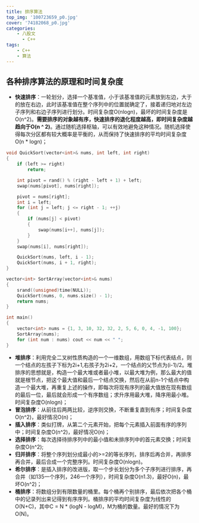 ```yaml
---
title: 排序算法
top_img: '100723659_p0.jpg'
cover: '74182068_p0.jpg'
categories: 
    - 八股文
      - C++
tags: 
    - C++
    - 算法
---
```


## 各种排序算法的原理和时间复杂度

* **快速排序**：一轮划分，选择一个基准值，小于该基准值的元素放到左边，大于的放在右边，此时该基准值在整个序列中的位置就确定了，接着递归地对左边子序列和右边子序列进行划分。时间复杂度O(nlogn)，最坏的时间复杂度是O(n^2)。**需要排序的对象越有序，快速排序的退化程度越高，即时间复杂度越趋向于O(n ^ 2)**。通过随机选择枢轴，可以有效地避免这种情况。随机选择使得每次分区都有较大概率是平衡的，从而保持了快速排序的平均时间复杂度 O(n * logn)；

``` CPP
void QuickSort(vector<int>& nums, int left, int right)
{
    if (left >= right)
        return;

    int pivot = rand() % (right - left + 1) + left;
    swap(nums[pivot], nums[right]);

    pivot = nums[right];
    int i = left;
    for (int j = left; j <= right - 1; ++j)
    {
        if (nums[j] < pivot)
        {
            swap(nums[i++], nums[j]);
        }
    }
    swap(nums[i], nums[right]);

    QuickSort(nums, left, i - 1);
    QuickSort(nums, i + 1, right);
}

vector<int> SortArray(vector<int>& nums) 
{
    srand((unsigned)time(NULL));
    QuickSort(nums, 0, nums.size() - 1);
    return nums;
}

int main()
{
    vector<int> nums = {1, 3, 10, 32, 32, 2, 5, 6, 0, 4, -1, 100};
    SortArray(nums);
    for (int num : nums) cout << num << " ";
}
```

* **堆排序**：利用完全二叉树性质构造的一个一维数组，用数组下标代表结点，则一个结点的左孩子下标为2i+1,右孩子为2i+2，一个结点的父节点为(i-1)/2。堆排序的思想就是，构造一个最大堆或者最小堆，以最大堆为例，那么最大的值就是根节点，把这个最大值和最后一个结点交换，然后在从前n-1个结点中构造一个最大堆，再重复上述的操作，即每次将现有序列的最大值放在现有数组的最后一位，最后就会形成一个有序数组；求升序用最大堆，降序用最小堆。时间复杂度O(nlogn)；
* **冒泡排序**：从前往后两两比较，逆序则交换，不断重复直到有序；时间复杂度O(n^2)，最好情况O(n)；
* **插入排序**：类似打牌，从第二个元素开始，把每个元素插入前面有序的序列中；时间复杂度O(n^2)，最好情况O(n)；
* **选择排序**：每次选择待排序列中的最小值和未排序列中的首元素交换；时间复杂度O(n^2);
* **归并排序**：将整个序列划分成最小的>=2的等长序列，排序后再合并，再排序再合并，最后合成一个完整序列。时间复杂度O(nlogn)。
* **希尔排序**：是插入排序的改进版，取一个步长划分为多个子序列进行排序，再合并（如135一个序列，246一个序列），时间复杂度O(n1.3)，最好O(n)，最坏O(n^2)；
* **桶排序**：将数组分到有限数量的桶里。每个桶再个别排序，最后依次把各个桶中的记录列出来记得到有序序列。桶排序的平均时间复杂度为线性的O(N+C)，其中C = N * (logN - logM)，M为桶的数量。最好的情况下为O(N)。
